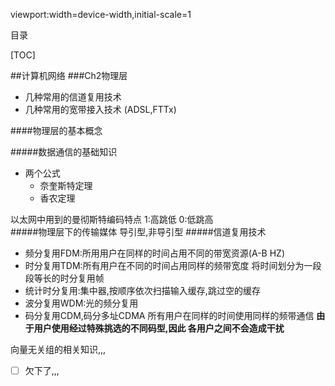 viewport:width=device-width,initial-scale=1

目录

[TOC]

##计算机网络
###Ch2物理层

+ 几种常用的信道复用技术
+ 几种常用的宽带接入技术
(ADSL,FTTx)

####物理层的基本概念

#####数据通信的基础知识
+ 两个公式
	- 奈奎斯特定理
	- 香农定理

以太网中用到的曼彻斯特编码特点
1:高跳低
0:低跳高	
#####物理层下的传输媒体
导引型,非导引型
#####信道复用技术
+ 频分复用FDM:所用用户在同样的时间占用不同的带宽资源(A-B HZ)
+ 时分复用TDM:所有用户在不同的时间占用同样的频带宽度
将时间划分为一段段等长的时分复用帧
+ 统计时分复用:集中器,按顺序依次扫描输入缓存,跳过空的缓存
+ 波分复用WDM:光的频分复用
+ 码分复用CDM,码分多址CDMA
所有用户在同样的时间使用同样的频带通信
**由于用户使用经过特殊挑选的不同码型,因此
各用户之间不会造成干扰**

向量无关组的相关知识,,,

- [ ] 欠下了,,,